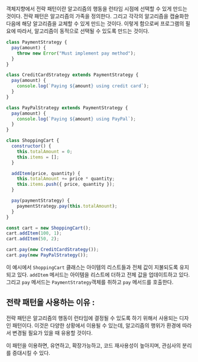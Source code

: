 객체지향에서 전략 패턴이란 알고리즘의 행동을 런타임 시점에 선택할 수 있게 만드는 것이다. 
전략 패턴은 알고리즘의 가족을 정의한다. 그리고 각각의 알고리즘을 캡슐화한 다음에 해당 알고리즘을 교체할 수 있게 만드는 것이다. 이렇게 함으로써 프로그램의 필요에 따라서, 알고리즘이 동적으로 선택될 수 있도록 만드는 것이다. 

```javascript
class PaymentStrategy {
  pay(amount) {
    throw new Error("Must implement pay method");
  }
}

class CreditCardStrategy extends PaymentStrategy {
  pay(amount) {
    console.log(`Paying ${amount} using credit card`);
  }
}

class PayPalStrategy extends PaymentStrategy {
  pay(amount) {
    console.log(`Paying ${amount} using PayPal`);
  }
}

class ShoppingCart {
  constructor() {
    this.totalAmount = 0;
    this.items = [];
  }

  addItem(price, quantity) {
    this.totalAmount += price * quantity;
    this.items.push({ price, quantity });
  }

  pay(paymentStrategy) {
    paymentStrategy.pay(this.totalAmount);
  }
}

const cart = new ShoppingCart();
cart.addItem(100, 1);
cart.addItem(50, 2);

cart.pay(new CreditCardStrategy());
cart.pay(new PayPalStrategy());

```

이 예시에서 `ShoppingCart` 클래스는 아이템의 리스트들과 전체 값이 지불되도록 유지되고 있다. 
`addItem` 메서드는 아이템을 리스트에 더하고 전체 값을 업데이트하고 있다. 그리고 `pay` 메서드는 `PaymentStrategy`객체를 취하고 `pay` 메서드를 호출한다. 


## 전략 패턴을 사용하는 이유 : 

전략 패턴은 알고리즘의 행동이 런타임에 결정될 수 있도록 하기 위해서 사용되는 디자인 패턴이다. 이것은 다양한 상황에서 이용될 수 있는데, 알고리즘의 행위가 환경에 따라서 변경될 필요가 있을 때 유용할 것이다. 

이 패턴을 이용하면, 유연하고, 확장가능하고, 코드 재사용성이 높아지며, 관심사의 분리를 증대시킬 수 있다. 

